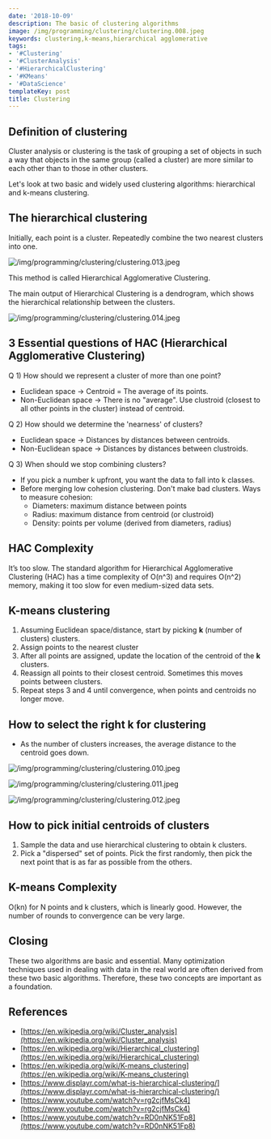 ```yaml
---
date: '2018-10-09'
description: The basic of clustering algorithms
image: /img/programming/clustering/clustering.008.jpeg
keywords: clustering,k-means,hierarchical agglomerative
tags:
- '#Clustering'
- '#ClusterAnalysis'
- '#HierarchicalClustering'
- '#KMeans'
- '#DataScience'
templateKey: post
title: Clustering
---
```


## Definition of clustering

Cluster analysis or clustering is the task of grouping a set of objects in such a way that objects in the same group (called a cluster) are more similar to each other than to those in other clusters.

Let's look at two basic and widely used clustering algorithms: hierarchical and k-means clustering.

## The hierarchical clustering

Initially, each point is a cluster. Repeatedly combine the two nearest clusters into one.

![/img/programming/clustering/clustering.013.jpeg](/img/programming/clustering/clustering.013.jpeg "/img/programming/clustering/clustering.013.jpeg")

This method is called Hierarchical Agglomerative Clustering.

The main output of Hierarchical Clustering is a dendrogram, which shows the hierarchical relationship between the clusters.

![/img/programming/clustering/clustering.014.jpeg](/img/programming/clustering/clustering.014.jpeg "/img/programming/clustering/clustering.014.jpeg")

## 3 Essential questions of HAC (Hierarchical Agglomerative Clustering)

Q 1) How should we represent a cluster of more than one point?

- Euclidean space → Centroid = The average of its points.
- Non-Euclidean space → There is no "average". Use clustroid (closest to all other points in the cluster) instead of centroid.

Q 2) How should we determine the 'nearness' of clusters?

- Euclidean space → Distances by distances between centroids.
- Non-Euclidean space → Distances by distances between clustroids.

Q 3) When should we stop combining clusters?

- If you pick a number k upfront, you want the data to fall into k classes.
- Before merging low cohesion clustering. Don't make bad clusters. Ways to measure cohesion:
    - Diameters: maximum distance between points
    - Radius: maximum distance from centroid (or clustroid)
    - Density: points per volume (derived from diameters, radius)

## HAC Complexity

It’s too slow. The standard algorithm for Hierarchical Agglomerative Clustering (HAC) has a time complexity of O(n^3) and requires O(n^2) memory, making it too slow for even medium-sized data sets.

## K-means clustering

1. Assuming Euclidean space/distance, start by picking **k** (number of clusters) clusters.
2. Assign points to the nearest cluster
3. After all points are assigned, update the location of the centroid of the **k** clusters.
4. Reassign all points to their closest centroid. Sometimes this moves points between clusters.
5. Repeat steps 3 and 4 until convergence, when points and centroids no longer move.

## How to select the right k for clustering

- As the number of clusters increases, the average distance to the centroid goes down.

![/img/programming/clustering/clustering.010.jpeg](/img/programming/clustering/clustering.010.jpeg "/img/programming/clustering/clustering.010.jpeg")

![/img/programming/clustering/clustering.011.jpeg](/img/programming/clustering/clustering.011.jpeg "/img/programming/clustering/clustering.011.jpeg")

![/img/programming/clustering/clustering.012.jpeg](/img/programming/clustering/clustering.012.jpeg "/img/programming/clustering/clustering.012.jpeg")

## How to pick initial centroids of clusters

1. Sample the data and use hierarchical clustering to obtain k clusters.
2. Pick a "dispersed" set of points. Pick the first randomly, then pick the next point that is as far as possible from the others.

## K-means Complexity

O(kn) for N points and k clusters, which is linearly good. However, the number of rounds to convergence can be very large.

## Closing

These two algorithms are basic and essential. Many optimization techniques used in dealing with data in the real world are often derived from these two basic algorithms. Therefore, these two concepts are important as a foundation.

## References

- [https://en.wikipedia.org/wiki/Cluster_analysis](https://en.wikipedia.org/wiki/Cluster_analysis)
- [https://en.wikipedia.org/wiki/Hierarchical_clustering](https://en.wikipedia.org/wiki/Hierarchical_clustering)
- [https://en.wikipedia.org/wiki/K-means_clustering](https://en.wikipedia.org/wiki/K-means_clustering)
- [https://www.displayr.com/what-is-hierarchical-clustering/](https://www.displayr.com/what-is-hierarchical-clustering/)
- [https://www.youtube.com/watch?v=rg2cjfMsCk4](https://www.youtube.com/watch?v=rg2cjfMsCk4)
- [https://www.youtube.com/watch?v=RD0nNK51Fp8](https://www.youtube.com/watch?v=RD0nNK51Fp8)